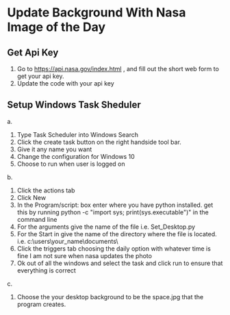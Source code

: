 # Update Background With Nasa Image of the Day #

## Get Api Key ##

1. Go to https://api.nasa.gov/index.html , and fill out the short web form to get your api key.
2. Update the code with your api key

## Setup Windows Task Sheduler ##

a.
1. Type Task Scheduler into Windows Search
2. Click the create task button on the right handside tool bar. 
3. Give it any name you want
4. Change the configuration for Windows 10
5. Choose to run when user is logged on

b.
1. Click the actions tab
2. Click New 
3. In the Program/script: box enter where you have python installed.
    get this by running python -c "import sys; print(sys.executable")" in the command line
4. For the arguments give the name of the file i.e. Set_Desktop.py
5. For the Start in give the name of the directory where the file is located.
    i.e. c:\users\your_name\documents\
6. Click the triggers tab choosing the daily option with whatever time is fine
    I am not sure when nasa updates the photo
7. Ok out of all the windows and select the task and click run to ensure that everything is correct

c.
1. Choose the your desktop background to be the space.jpg that the program creates.
